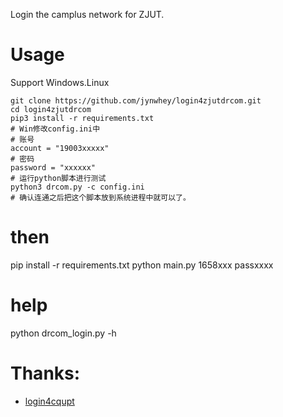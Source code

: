 Login the camplus network for ZJUT.

# Usage

Support Windows.Linux
```
git clone https://github.com/jynwhey/login4zjutdrcom.git
cd login4zjutdrcom
pip3 install -r requirements.txt
# Win修改config.ini中
# 账号
account = "19003xxxxx"
# 密码
password = "xxxxxx"
# 运行python脚本进行测试
python3 drcom.py -c config.ini
# 确认连通之后把这个脚本放到系统进程中就可以了。
```
# then
pip install -r requirements.txt
python main.py 1658xxx passxxxx
# help
python drcom_login.py -h

# Thanks:
- [login4cqupt](https://github.com/ourongxing/login4cqupt)
